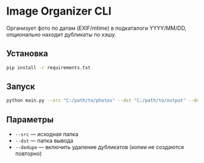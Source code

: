 # Image Organizer CLI

Организует фото по датам (EXIF/mtime) в подкаталоги YYYY/MM/DD, опционально находит дубликаты по хэшу.

## Установка
```bash
pip install -r requirements.txt
```

## Запуск
```bash
python main.py --src "C:/path/to/photos" --dst "C:/path/to/output" --dedupe
```

## Параметры
- `--src` — исходная папка
- `--dst` — папка вывода
- `--dedupe` — включить удаление дубликатов (копии не создаются повторно)

